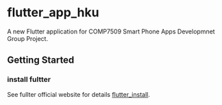 # flutter_app_hku

A new Flutter application for COMP7509 Smart Phone Apps Developmnet Group Project.

## Getting Started

### install fultter
 
See fullter official website for details [flutter_install](https://flutter.io/docs/get-started/install).
